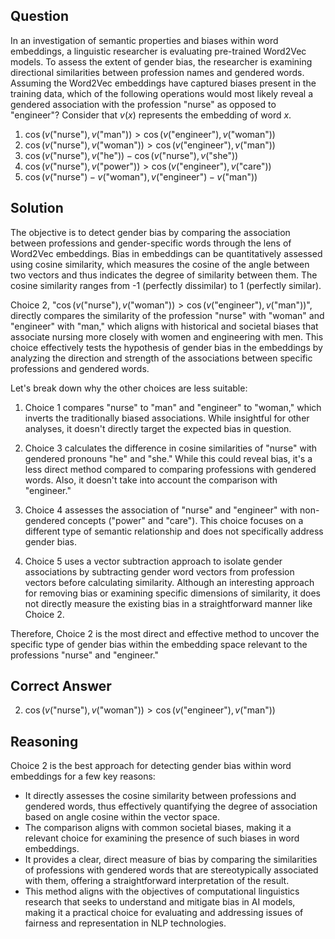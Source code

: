 ## Question
In an investigation of semantic properties and biases within word embeddings, a linguistic researcher is evaluating pre-trained Word2Vec models. To assess the extent of gender bias, the researcher is examining directional similarities between profession names and gendered words. Assuming the Word2Vec embeddings have captured biases present in the training data, which of the following operations would most likely reveal a gendered association with the profession "nurse" as opposed to "engineer"? Consider that $v(x)$ represents the embedding of word $x$.

1. $\cos(v(\text{"nurse"}), v(\text{"man"})) > \cos(v(\text{"engineer"}), v(\text{"woman"}))$
2. $\cos(v(\text{"nurse"}), v(\text{"woman"})) > \cos(v(\text{"engineer"}), v(\text{"man"}))$
3. $\cos(v(\text{"nurse"}), v(\text{"he"})) - \cos(v(\text{"nurse"}), v(\text{"she"}))$
4. $\cos(v(\text{"nurse"}), v(\text{"power"})) > \cos(v(\text{"engineer"}), v(\text{"care"}))$
5. $\cos(v(\text{"nurse"}) - v(\text{"woman"}), v(\text{"engineer"}) - v(\text{"man"}))$

## Solution
The objective is to detect gender bias by comparing the association between professions and gender-specific words through the lens of Word2Vec embeddings. Bias in embeddings can be quantitatively assessed using cosine similarity, which measures the cosine of the angle between two vectors and thus indicates the degree of similarity between them. The cosine similarity ranges from -1 (perfectly dissimilar) to 1 (perfectly similar).

Choice 2, "$\cos(v(\text{"nurse"}), v(\text{"woman"})) > \cos(v(\text{"engineer"}), v(\text{"man"}))$", directly compares the similarity of the profession "nurse" with "woman" and "engineer" with "man," which aligns with historical and societal biases that associate nursing more closely with women and engineering with men. This choice effectively tests the hypothesis of gender bias in the embeddings by analyzing the direction and strength of the associations between specific professions and gendered words.

Let's break down why the other choices are less suitable:

1. Choice 1 compares "nurse" to "man" and "engineer" to "woman," which inverts the traditionally biased associations. While insightful for other analyses, it doesn't directly target the expected bias in question.
   
3. Choice 3 calculates the difference in cosine similarities of "nurse" with gendered pronouns "he" and "she." While this could reveal bias, it's a less direct method compared to comparing professions with gendered words. Also, it doesn't take into account the comparison with "engineer."

4. Choice 4 assesses the association of "nurse" and "engineer" with non-gendered concepts ("power" and "care"). This choice focuses on a different type of semantic relationship and does not specifically address gender bias.
   
5. Choice 5 uses a vector subtraction approach to isolate gender associations by subtracting gender word vectors from profession vectors before calculating similarity. Although an interesting approach for removing bias or examining specific dimensions of similarity, it does not directly measure the existing bias in a straightforward manner like Choice 2.

Therefore, Choice 2 is the most direct and effective method to uncover the specific type of gender bias within the embedding space relevant to the professions "nurse" and "engineer."

## Correct Answer
2. $\cos(v(\text{"nurse"}), v(\text{"woman"})) > \cos(v(\text{"engineer"}), v(\text{"man"}))$

## Reasoning
Choice 2 is the best approach for detecting gender bias within word embeddings for a few key reasons:

- It directly assesses the cosine similarity between professions and gendered words, thus effectively quantifying the degree of association based on angle cosine within the vector space.
- The comparison aligns with common societal biases, making it a relevant choice for examining the presence of such biases in word embeddings.
- It provides a clear, direct measure of bias by comparing the similarities of professions with gendered words that are stereotypically associated with them, offering a straightforward interpretation of the result.
- This method aligns with the objectives of computational linguistics research that seeks to understand and mitigate bias in AI models, making it a practical choice for evaluating and addressing issues of fairness and representation in NLP technologies.